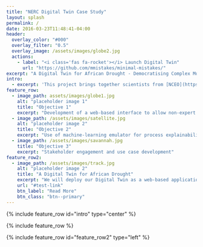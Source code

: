 ```yaml
---
title: "NERC Digital Twin Case Study"
layout: splash
permalink: /
date: 2016-03-23T11:48:41-04:00
header:
  overlay_color: "#000"
  overlay_filter: "0.5"
  overlay_image: /assets/images/globe2.jpg
  actions:
    - label: "<i class='fas fa-rocket'></i> Launch Digital Twin"
      url: "https://github.com/mmistakes/minimal-mistakes/"
excerpt: "A Digital Twin for African Drought - Democratising Complex Model Data with Machine Learning to Aid Decision Support"
intro: 
  - excerpt: 'This project brings together scientists from [NCEO](https://www.nceo.ac.uk/), [NCAS](https://ncas.ac.uk/) and the [UK Met Office](https://www.metoffice.gov.uk/weather/climate/met-office-hadley-centre/index) along with expertise on data and IT infrastructure from [CEDA](https://www.ceda.ac.uk/) and [STFC](https://dafni.ac.uk/) in order to further develop and deploy an innovative Digital Twin application aimed at providing decision support related to African drought.'
feature_row:
  - image_path: assets/images/globe1.jpg
    alt: "placeholder image 1"
    title: "Objective 1"
    excerpt: "Development of a web-based interface to allow non-expert users to utilise the capabilities of the model emulators"
  - image_path: /assets/images/satellite.jpg
    alt: "placeholder image 2"
    title: "Objective 2"
    excerpt: "Use of machine-learning emulator for process explainability and model development"
  - image_path: /assets/images/savannah.jpg
    title: "Objective 3"
    excerpt: "Stakeholder engagement and use case development"
feature_row2:
  - image_path: /assets/images/track.jpg
    alt: "placeholder image 2"
    title: "A Digital Twin for African Drought"
    excerpt: "We will deploy our Digital Twin as a web-based application using deployed on the JASMIN Cloud infrastructure. Users will be able to, at the simple click of a button, simulate soil moisture time series over continental Africa. Flexibility will allow simulations for either the recent historical period, driven by TAMSAT rainfall data, or over the next century based on a range of ISIMIP climate scenarios."
    url: "#test-link"
    btn_label: "Read More"
    btn_class: "btn--primary"
---
```


{% include feature_row id="intro" type="center" %}

{% include feature_row %}

{% include feature_row id="feature_row2" type="left" %}
